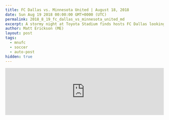 ```yaml
---
title: FC Dallas vs. Minnesota United | August 18, 2018
date: Sun Aug 19 2018 00:00:00 GMT+0000 (UTC)
permalink: 2018_8_19_fc_dallas_vs_minnesota_united_md
excerpt: A stormy night at Toyota Stadium finds hosts FC Dallas looking to snap out of a losing streak against playoff hopefuls Minnesota United.
author: Matt Erickson (ME)
layout: post
tags:
  - mnufc
  - soccer
  - auto-post
hidden: true
---
```

<div class='soccer-video-wrapper'>
    <iframe class='soccer-video' width='100%' height='auto' frameborder='0' allowfullscreen src="https://www.mnufc.com/iframe-video?brightcove_id=5823937537001&brightcove_player_id=default&brightcove_account_id=5534894110001"></iframe>
</div>